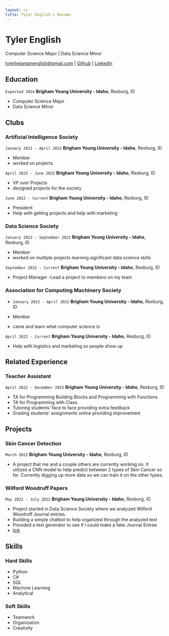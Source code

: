 ```yaml
---
layout: cv
title: Tyler English's Resume
---
```

# Tyler English
Computer Science Major |
Data Science Minor

<div id="webaddress">
<a href="datascience@byui.edu">tylerhelamanenglish@gmail.com</a>
| <a href="https://github.com/TylerEnglish">Github</a>
| <a href="www.linkedin.com/in/tyler-english-62b758230">LinkedIn</a>
</div>
<!-- https://www.monique.tech/the-art-of-markdown -->


## Education

`Expected 2024`
__Brigham Young University - Idaho__, Rexburg, ID

- Computer Science Major
- Data Science Minor

## Clubs

### Artificial Intelligence Society

`January 2021 - April 2022` 
__Brigham Young University - Idaho__, Rexburg, ID

- Member 
- worked on projects


`April 2022 - June 2022` 
__Brigham Young University - Idaho__, Rexburg, ID

- VP over Projects 
- designed projects for the society

`June 2022 - Current` 
__Brigham Young University - Idaho__, Rexburg, ID

- President 
- Help with getting projects and help with marketing

### Data Science Society

`January 2022 - September 2022`
__Brigham Young University - Idaho__, Rexburg, ID

- Member 
- worked on multiple projects learning significant data science skills

`September 2022 - Current` 
__Brigham Young University - Idaho__, Rexburg, ID

- Project Manager -Lead a project to members on my team

### Association for Computing Machinery Society

- `January 2022 - April 2022`
__Brigham Young University - Idaho__, Rexburg, ID

- Member 
- came and learn what computer science is

`April 2022 - Current`
__Brigham Young University - Idaho__, Rexburg, ID
- Help with logistics and marketing so people show up

## Related Experience

### Teacher Assistant

`April 2022 - December 2022`
__Brigham Young University - Idaho__, Rexburg, ID

- TA for Programming Building Blocks and Programming with Functions
- TA for Programming with Class
- Tutoring students’ face to face providing extra feedback
- Grading students’ assignments online providing improvement

## Projects

### Skin Cancer Detection

`March 2022`
__Brigham Young University - Idaho__, Rexburg, ID

- A project that me and a couple others are currently working on. It utilizes a CNN model to help predict between 2 types of Skin Cancer so far. Currently digging up more data so we can train it on the other types.

### Wilford Woodruff Papers 

`May 2022 - July 2022`
__Brigham Young University - Idaho__, Rexburg, ID

- Project started in Data Science Society where we analyzed Wilford Woodruff Journal entries.
- Building a simple chatbot to help organized through the analyzed text
- Provided a text generator to see if I could make a fake Journal Entree 
-  <a href="https://github.com/BYUIDSS/DSS_S22_Wilford_Woodruff_Papers">link</a>

## Skills

### Hard Skills
- Python
- C#
- SQL
- Machine Learning
- Analytical

### Soft Skills
- Teamwork
- Organization
- Creativity


<!-- ### Footer

Last updated: May 2013 -->


